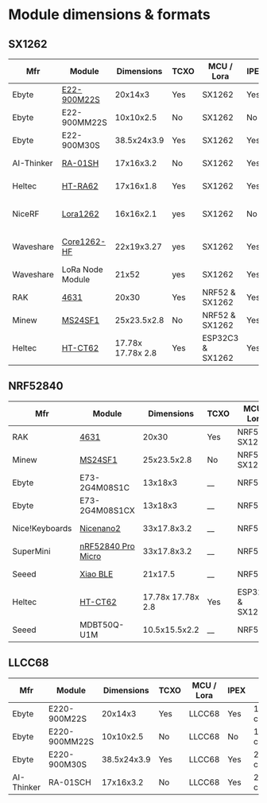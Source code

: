# Module dimensions & formats

## SX1262

| Mfr        | Module                                                                                                                                 | Dimensions        | TCXO | MCU / Lora       | IPEX | Pins                  | RF Switch |
| ---------- | -------------------------------------------------------------------------------------------------------------------------------------- | ----------------- | ---- | ---------------- | ---- | --------------------- | --------- |
| Ebyte      | [E22-900M22S](https://www.cdebyte.com/products/E22-900M22S)                                                                            | 20x14x3           | Yes  | SX1262           | Yes  | 1.27mm castle         | Ext       |
| Ebyte      | E22-900MM22S                                                                                                                           | 10x10x2.5         | No   | SX1262           | No   | 1.27mm castle         | Ext       |
| Ebyte      | E22-900M30S                                                                                                                            | 38.5x24x3.9       | Yes  | SX1262           | Yes  | 2.54mm castle         | Ext       |
| AI-Thinker | [RA-01SH](https://docs.ai-thinker.com/en/lora)                                                                                         | 17x16x3.2         | No   | SX1262           | Yes  | 2.0mm castle          | Int       |
| Heltec     | [HT-RA62](https://docs.heltec.org/en/node/ht-ra62/index.html)                                                                          | 17x16x1.8         | Yes  | SX1262           | Yes  | 2.0mm castle          | Int       |
| NiceRF     | [Lora1262](https://www.nicerf.com/lora-module/868mhz-sx1262-lora-module-lora1262.html<br>)                                             | 16x16x2.1         | yes  | SX1262           | No   | 2.0mm pin and castle  | Int       |
| Waveshare  | [Core1262-HF](https://www.waveshare.com/core1262-868m.htm)                                                                             | 22x19x3.27        | yes  | SX1262           | Yes  | 2.54mm pin and castle | Ext       |
| Waveshare  | LoRa Node Module                                                                                                                       | 21x52             | yes  | SX1262           | Yes  | Breakout board        | Int       |
| RAK        | [4631](https://docs.rakwireless.com/Product-Categories/WisBlock/RAK4631/Overview/)                                                     | 20x30             | Yes  | NRF52 & SX1262   | Yes2 | Wis connector         | Int       |
| Minew      | [MS24SF1](https://en.minewsemi.com/lora-module/nrf52840-sx1262-ms24sf1) | 25x23.5x2.8       | No   | NRF52 & SX1262   | Yes2 | Underside pads        | Ext P1.02 |
| Heltec     | [HT-CT62](https://docs.heltec.cn/en/node/esp32/ht_ct62/index.html)                                                                     | 17.78x 17.78x 2.8 | Yes  | ESP32C3 & SX1262 | Yes2 | 1.27mm stamp          | Int       |


## NRF52840

| Mfr            | Module                                                                                                                                 | Dimensions        | TCXO | MCU / Lora       | IPEX | Pins             | RF Switch |
| -------------- | -------------------------------------------------------------------------------------------------------------------------------------- | ----------------- | ---- | ---------------- | ---- | ---------------- | --------- |
| RAK            | [4631](https://docs.rakwireless.com/Product-Categories/WisBlock/RAK4631/Overview/)                                                     | 20x30             | Yes  | NRF52 & SX1262   | Yes2 | Wis connector    | Int       |
| Minew          | [MS24SF1](https://www.minewstore.com/product/nrf52840-sx1262-ms24sf1/<br>https://en.minewsemi.com/lora-module/nrf52840-sx1262-ms24sf1) | 25x23.5x2.8       | No   | NRF52 & SX1262   | Yes2 | Underside pads   | Ext P1.02 |
| Ebyte          | E73-2G4M08S1C                                                                                                                          | 13x18x3           | __   | NRF52            | No   | Edge & Underside | Na        |
| Ebyte          | E73-2G4M08S1CX                                                                                                                         | 13x18x3           | __   | NRF52            | Yes  | Edge & Underside | Na        |
| Nice!Keyboards | [Nicenano2](https://nicekeyboards.com/nice-nano/)                                                                                      | 33x17.8x3.2       | __   | NRF52            | No   | 2.54mm holes     | Na        |
| SuperMini      | [nRF52840 Pro Micro](https://wiki.icbbuy.com/doku.php?id=developmentboard:nrf52840)                                                    | 33x17.8x3.2       | __   | NRF52            | No   | 2.54mm holes     | Na        |
| Seeed          | [Xiao BLE](https://wiki.seeedstudio.com/XIAO_BLE/)                                                                                     | 21x17.5           | __   | NRF52            | No   | 2.54mm holes     | Na        |
| Heltec         | [HT-CT62](https://docs.heltec.cn/en/node/esp32/ht_ct62/index.html)                                                                     | 17.78x 17.78x 2.8 | Yes  | ESP32C3 & SX1262 | Yes2 | 1.27mm stamp     | Int       |
| Seeed          | MDBT50Q-U1M                                                                                                                            | 10.5x15.5x2.2     | __   | NRF52            | Opt  | Underside pads   | Na        |

## LLCC68

| Mfr        | Module        | Dimensions  | TCXO | MCU / Lora | IPEX | Pins          | RF Switch |
| ---------- | ------------- | ----------- | ---- | ---------- | ---- | ------------- | --------- |
| Ebyte      | E220-900M22S  | 20x14x3     | Yes  | LLCC68     | Yes  | 1.27mm castle | Ext       |
| Ebyte      | E220-900MM22S | 10x10x2.5   | No   | LLCC68     | No   | 1.27mm castle | Ext       |
| Ebyte      | E220-900M30S  | 38.5x24x3.9 | Yes  | LLCC68     | Yes  | 2.54mm castle | Ext       |
| AI-Thinker | RA-01SCH      | 17x16x3.2   | No   | LLCC68     | Yes  | 2.0mm castle  | Int       |

